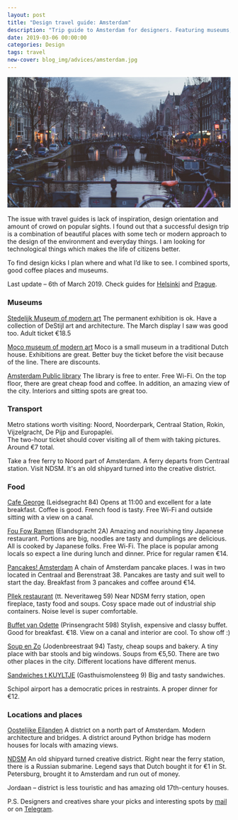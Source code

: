 ```yaml
---
layout: post
title: "Design travel guide: Amsterdam"
description: "Trip guide to Amsterdam for designers. Featuring museums, coffee places and environmental design in the the Netherlands capital."
date: 2019-03-06 00:00:00
categories: Design
tags: travel
new-cover: blog_img/advices/amsterdam.jpg
---
```


<span class="p1000">![Amsterdam design travel guide](/blog_img/advices/amsterdam.jpg)</span>

The issue with travel guides is lack of inspiration, design orientation and amount of crowd on popular sights. I found out that a successful design trip is a combination of beautiful places with some tech or modern approach to the design of the environment and everyday things. I am looking for technological things which makes the life of citizens better.

To find design kicks I plan where and what I’d like to see. I combined sports, good coffee places and museums.

Last update – 6th of March 2019. Check guides for [Helsinki](http://yuriy.eu/design/2019/03/07/helsinki-design-guide.html) and [Prague](/design/2019/03/18/prague-design-guide.html). 

### Museums

[Stedelijk Museum of modern art](https://www.stedelijk.nl/en) The permanent exhibition is ok. Have a collection of DeStijl art and architecture. The March display I saw was good too. Adult ticket €18.5

[Moco museum of modern art](https://mocomuseum.com/) Moco is a small museum in a traditional Dutch house. Exhibitions are great. Better buy the ticket before the visit because of the line. There are discounts.

[Amsterdam Public library](https://www.oba.nl/oba/english.html) The library is free to enter. Free Wi-Fi. On the top floor, there are great cheap food and coffee. In addition, an amazing view of the city. Interiors and sitting spots are great too.

### Transport

Metro stations worth visiting: Noord, Noorderpark, Centraal Station, Rokin, Vijzelgracht, De Pijp and Europaplei.<br>The two-hour ticket should cover visiting all of them with taking pictures. Around €7 total.

Take a free ferry to Noord part of Amsterdam. A ferry departs from Centraal station. Visit NDSM. It's an old shipyard turned into the creative district. 

### Food

[Cafe George](http://www.cafegeorge.nl/george-amsterdam) (Leidsegracht 84) Opens at 11:00 and excellent for a late breakfast. Coffee is good. French food is tasty. Free Wi-Fi and outside sitting with a view on a canal.

[Fou Fow Ramen](https://foufow.nl) (Elandsgracht 2A) Amazing and nourishing tiny Japanese restaurant. Portions are big, noodles are tasty and dumplings are delicious. All is cooked by Japanese folks. Free Wi-Fi. The place is popular among locals so expect a line during lunch and dinner. Price for regular ramen €14.

[Pancakes! Amsterdam](https://pancakes.amsterdam) A chain of Amsterdam pancake places. I was in two located in Centraal and Berenstraat 38. Pancakes are tasty and suit well to start the day. Breakfast from 3 pancakes and coffee around €14.

[Pllek restaurant](http://www.pllek.nl) (tt. Neveritaweg 59) Near NDSM ferry station, open fireplace, tasty food and soups. Cosy space made out of industrial ship containers. Noise level is super comfortable.

[Buffet van Odette](https://english.buffet-amsterdam.nl/english/#menu) (Prinsengracht 598) Stylish, expensive and classy buffet. Good for breakfast. €18. View on a canal and interior are cool. To show off :)

[Soup en Zo](https://soupenzo.nl)  (Jodenbreestraat 94) Tasty, cheap soups and bakery. A tiny place with bar stools and big windows. Soups from €5,50. There are two other places in the city. Different locations have different menus.

[Sandwiches t KUYLTJE](http://kuyltje.nl) (Gasthuismolensteeg 9) Big and tasty sandwiches.

Schipol airport has a democratic prices in restraints. A proper dinner for €12.

### Locations and places

[Oostelijke Eilanden](https://www.iamsterdam.com/en/about-amsterdam/amsterdam-neighbourhoods/oostelijke-eilanden) A district on a north part of Amsterdam. Modern architecture and bridges. A district around Python bridge has modern houses for locals with amazing views. 

[NDSM](https://www.iamsterdam.com/en/about-amsterdam/amsterdam-neighbourhoods/ndsm) An old shipyard turned creative district. Right near the ferry station, there is a Russian submarine. Legend says that Dutch bought it for €1 in St. Petersburg, brought it to Amsterdam and run out of money.

Jordaan – district is less touristic and has amazing old 17th-century houses. 

P.S. Designers and creatives share your picks and interesting spots by <a href="mailto:yuriysteam@icloud.com" target="_top">mail</a> or on <a href="https://t.me/yuriysteam">Telegram</a>.